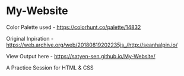 # My-Website

Color Palette used    - https://colorhunt.co/palette/14832  

Original Inpiration   - https://web.archive.org/web/20180819202235js_/http://seanhalpin.io/ 

View Output here      - https://satyen-sen.github.io/My-Website/

A Practice Session for HTML & CSS

